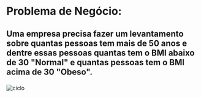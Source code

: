 <H1>Problema de Negócio:</H1>
<H2><p style="text-align center";>Uma empresa precisa fazer um levantamento sobre quantas pessoas tem mais de 50 anos e dentre essas pessoas quantas tem o BMI abaixo de 30 "Normal" e quantas pessoas tem o BMI acima de 30 "Obeso".</p></H2>
  
![ciclo](https://user-images.githubusercontent.com/110841289/213749996-ee7a4a6c-9fbc-4c29-86ba-b758ead5f0f9.jpeg)
